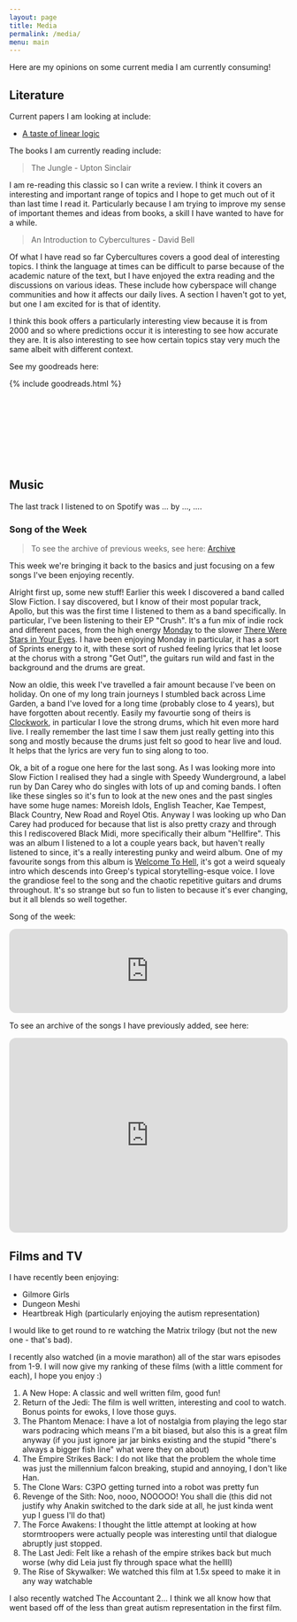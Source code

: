```yaml
---
layout: page
title: Media
permalink: /media/
menu: main
---
```


Here are my opinions on some current media I am currently consuming!

## Literature

Current papers I am looking at include:

- [A taste of linear logic](https://homepages.inf.ed.ac.uk/wadler/papers/lineartaste/lineartaste-revised.pdf)

The books I am currently reading include:

> The Jungle - Upton Sinclair

I am re-reading this classic so I can write a review. I think it covers an interesting and important range of topics and I hope to get much out of it than last time I read it. Particularly because I am trying to improve my sense of important themes and ideas from books, a skill I have wanted to have for a while.

> An Introduction to Cybercultures - David Bell

Of what I have read so far Cybercultures covers a good deal of interesting topics. I think the language at times can be difficult to parse because of the academic nature of the text, but I have enjoyed the extra reading and the discussions on various ideas. These include how cyberspace will change communities and how it affects our daily lives. A section I haven't got to yet, but one I am excited for is that of identity.

I think this book offers a particularly interesting view because it is from 2000 and so where predictions occur it is interesting to see how accurate they are. It is also interesting to see how certain topics stay very much the same albeit with different context.

See my goodreads here:

{% include goodreads.html %}

<br/>
<br/>
<br/>
<br/>
<br/>
<br/>
<br/>

## Music

<p>
    The last track I listened to on Spotify was
    <span data-nowplaying="TrackLink">...</span>
    by <span data-nowplaying="ArtistsLink">...</span>,
    <span data-nowplaying="TimeSince">...</span>.
</p>
<script src="https://now-playing.akpain.net/script/njuav1quxpqzgp8tyhkfba5on"></script>

### Song of the Week

> To see the archive of previous weeks, see here: [Archive](/media/song-archive)

This week we're bringing it back to the basics and just focusing on a few songs I've been enjoying recently.

Alright first up, some new stuff! Earlier this week I discovered a band called Slow Fiction. I say discovered, but I know of their most popular track, Apollo, but this was the first time I listened to them as a band specifically. In particular, I've been listening to their EP "Crush". It's a fun mix of indie rock and different paces, from the high energy [Monday](https://open.spotify.com/track/7xPq717gjyeHgvsreftBHr?si=e37585c82e1344bf) to the slower [There Were Stars in Your Eyes](https://open.spotify.com/track/01ZyxPFB1XvG5x3E5gtoMW?si=2f32f06c006e4bb8). I have been enjoying Monday in particular, it has a sort of Sprints energy to it, with these sort of rushed feeling lyrics that let loose at the chorus with a strong "Get Out!", the guitars run wild and fast in the background and the drums are great.

Now an oldie, this week I've travelled a fair amount because I've been on holiday. On one of my long train journeys I stumbled back across Lime Garden, a band I've loved for a long time (probably close to 4 years), but have forgotten about recently. Easily my favourtie song of theirs is [Clockwork](https://open.spotify.com/track/3BOiQtFYI4EE27CyNwm9rU?si=405accc621424e15), in particular I love the strong drums, which hit even more hard live. I really remember the last time I saw them just really getting into this song and mostly because the drums just felt so good to hear live and loud. It helps that the lyrics are very fun to sing along to too.

Ok, a bit of a rogue one here for the last song. As I was looking more into Slow Fiction I realised they had a single with Speedy Wunderground, a label run by Dan Carey who do singles with lots of up and coming bands. I often like these singles so it's fun to look at the new ones and the past singles have some huge names: Moreish Idols, English Teacher, Kae Tempest, Black Country, New Road and Royel Otis. Anyway I was looking up who Dan Carey had produced for because that list is also pretty crazy and through this I rediscovered Black Midi, more specifically their album "Hellfire". This was an album I listened to a lot a couple years back, but haven't really listened to since, it's a really interesting punky and weird album. One of my favourite songs from this album is [Welcome To Hell](https://open.spotify.com/track/5ON8SSEFQtnhftaRAOt9Wl?si=7132b9242e9a4cf1), it's got a weird squealy intro which descends into Greep's typical storytelling-esque voice. I love the grandiose feel to the song and the chaotic repetitive guitars and drums throughout. It's so strange but so fun to listen to because it's ever changing, but it all blends so well together.

Song of the week:

<iframe style="border-radius:12px" src="https://open.spotify.com/embed/track/5ON8SSEFQtnhftaRAOt9Wl?utm_source=generator" width="100%" height="152" frameBorder="0" allowfullscreen="" allow="autoplay; clipboard-write; encrypted-media; fullscreen; picture-in-picture" loading="lazy"></iframe>

To see an archive of the songs I have previously added, see here:

<iframe style="border-radius:12px" src="https://open.spotify.com/embed/playlist/3fbq2MJ5qVj6IfPwzSaj2F?utm_source=generator&theme=0" width="100%" height="352" frameBorder="0" allowfullscreen="" allow="autoplay; clipboard-write; encrypted-media; fullscreen; picture-in-picture" loading="lazy"></iframe>

## Films and TV

I have recently been enjoying:

- Gilmore Girls
- Dungeon Meshi
- Heartbreak High (particularly enjoying the autism representation)

I would like to get round to re watching the Matrix trilogy (but not the new one - that's bad).

I recently also watched (in a movie marathon) all of the star wars episodes from 1-9. I will now give my ranking of these films (with a little comment for each), I hope you enjoy :)

1. A New Hope: A classic and well written film, good fun!
2. Return of the Jedi: The film is well written, interesting and cool to watch. Bonus points for ewoks, I love those guys.
3. The Phantom Menace: I have a lot of nostalgia from playing the lego star wars podracing which means I'm a bit biased, but also this is a great film anyway (if you just ignore jar jar binks existing and the stupid "there's always a bigger fish line" what were they on about)
4. The Empire Strikes Back: I do not like that the problem the whole time was just the millennium falcon breaking, stupid and annoying, I don't like Han.
5. The Clone Wars: C3PO getting turned into a robot was pretty fun
6. Revenge of the Sith: Noo, nooo, NOOOOO! You shall die (this did not justify why Anakin switched to the dark side at all, he just kinda went yup I guess I'll do that)
7. The Force Awakens: I thought the little attempt at looking at how stormtroopers were actually people was interesting until that dialogue abruptly just stopped.
8. The Last Jedi: Felt like a rehash of the empire strikes back but much worse (why did Leia just fly through space what the hellll)
9. The Rise of Skywalker: We watched this film at 1.5x speed to make it in any way watchable

I also recently watched The Accountant 2... I think we all know how that went based off of the less than great autism representation in the first film.
